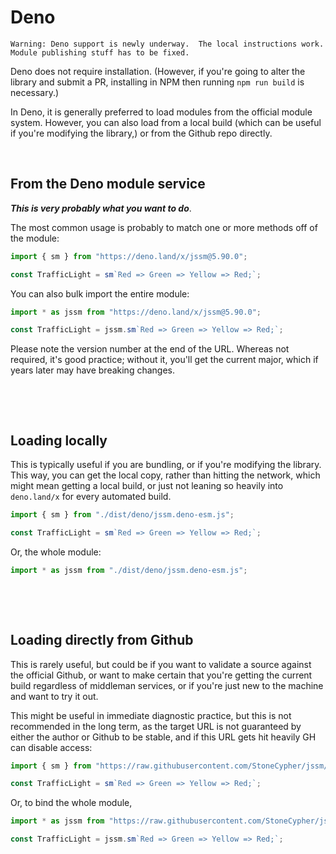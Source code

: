 # Deno

`Warning: Deno support is newly underway.  The local instructions work.  Module publishing stuff has to be fixed.`

Deno does not require installation.  (However, if you're going to alter the library and submit a PR, installing in NPM then running `npm run build` is necessary.)

In Deno, it is generally preferred to load modules from the official module system.  However, you can also load from a local build (which can be useful if you're modifying the library,) or from the Github repo directly.

&nbsp;

## From the Deno module service

***This is very probably what you want to do***.

The most common usage is probably to match one or more methods off of the module:

```typescript
import { sm } from "https://deno.land/x/jssm@5.90.0";

const TrafficLight = sm`Red => Green => Yellow => Red;`;
```

You can also bulk import the entire module:

```typescript
import * as jssm from "https://deno.land/x/jssm@5.90.0";

const TrafficLight = jssm.sm`Red => Green => Yellow => Red;`;
```

Please note the version number at the end of the URL.  Whereas not required, it's good practice; without it, you'll get the current major, which if years later may have breaking changes.

&nbsp;

&nbsp;

## Loading locally

This is typically useful if you are bundling, or if you're modifying the library.  This way, you can get the local copy, rather than hitting the network, which might mean getting a local build, or just not leaning so heavily into `deno.land/x` for every automated build.

```typescript
import { sm } from "./dist/deno/jssm.deno-esm.js";

const TrafficLight = sm`Red => Green => Yellow => Red;`;
```

Or, the whole module:

```typescript
import * as jssm from "./dist/deno/jssm.deno-esm.js";
```

&nbsp;

&nbsp;

## Loading directly from Github

This is rarely useful, but could be if you want to validate a source against the official Github, or want to make certain that you're getting the current build regardless of middleman services, or if you're just new to the machine and want to try it out.

This might be useful in immediate diagnostic practice, but this is not recommended in the long term, as the target URL is not guaranteed by either the author or Github to be stable, and if this URL gets hit heavily GH can disable access:

```typescript
import { sm } from "https://raw.githubusercontent.com/StoneCypher/jssm/main/dist/deno/jssm.deno-esm.js";

const TrafficLight = sm`Red => Green => Yellow => Red;`;
```

Or, to bind the whole module,

```typescript
import * as jssm from "https://raw.githubusercontent.com/StoneCypher/jssm/main/dist/deno/jssm.deno-esm.js";

const TrafficLight = jssm.sm`Red => Green => Yellow => Red;`;
```

